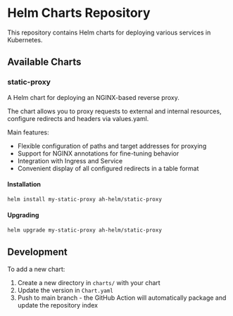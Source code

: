 # Helm Charts Repository

This repository contains Helm charts for deploying various services in Kubernetes.

## Available Charts

### static-proxy

A Helm chart for deploying an NGINX-based reverse proxy.

The chart allows you to proxy requests to external and internal resources, configure redirects and headers via values.yaml.

Main features:
- Flexible configuration of paths and target addresses for proxying
- Support for NGINX annotations for fine-tuning behavior
- Integration with Ingress and Service
- Convenient display of all configured redirects in a table format

#### Installation

```bash
helm install my-static-proxy ah-helm/static-proxy
```

#### Upgrading

```bash
helm upgrade my-static-proxy ah-helm/static-proxy
```

## Development

To add a new chart:

1. Create a new directory in `charts/` with your chart
2. Update the version in `Chart.yaml`
3. Push to main branch - the GitHub Action will automatically package and update the repository index
